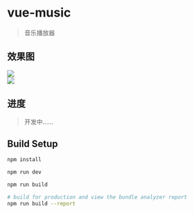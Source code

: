 # vue-music

> 音乐播放器

## 效果图 ##
![](https://github.com/chiqing85/vue-music/blob/master/image/QQ%E5%9B%BE%E7%89%8720190408145832.png?raw=true)
<br/>
![](https://github.com/chiqing85/vue-music/blob/master/image/QQ%E6%88%AA%E5%9B%BE20190408145939.png?raw=true)

## 进度 ##
>开发中……
## Build Setup

``` bash
npm install

npm run dev

npm run build

# build for production and view the bundle analyzer report
npm run build --report
```

